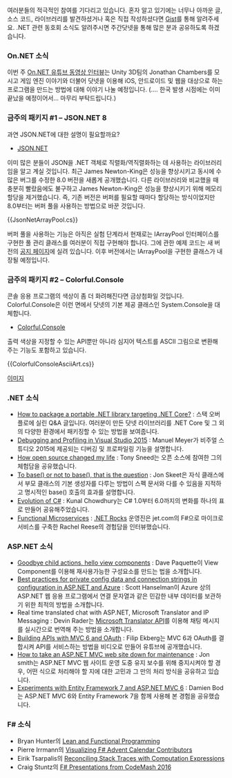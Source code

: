 여러분들의 적극적인 참여를 기다리고 있습니다. 혼자 알고 있기에는 너무나 아까운 글, 소스 코드, 라이브러리를 발견하셨거나 혹은 직접 작성하셨다면 [Gist](https://gist.github.com/options/e9fc443b8c882157fe4a)를 통해 알려주세요. .NET 관련 동호회 소식도 알려주시면 주간닷넷을 통해 많은 분과 공유하도록 하겠습니다.

### On.NET 소식

이번 주 [On.NET 유튜브 동영상 인터뷰](...)는 Unity 3D팀의 Jonathan Chambers를 모시고 게임 엔진 이야기와 더불어 닷넷을 이용해 iOS, 안드로이드 및 웹을 대상으로 하는 프로그램을 만드는 방법에 대해 이야기 나눌 예정입니다. (.... 한국 발생 시점에는 이미 끝났을 예정이어서... 마무리 부탁드립니다.)


### 금주의 패키지 #1 – JSON.NET 8

과연 JSON.NET에 대한 설명이 필요할까요? 

* [JSON.NET](https://github.com/JamesNK/Newtonsoft.Json)

이미 많은 분들이 JSON을 .NET 객체로 직렬화/역직렬화하는 데 사용하는 라이브러리임을 알고 계실 것입니다. 최근 James Newton-King은 성능을 향상시키고 동시에 수많은 버그를 수정한 8.0 버전을 새롭게 공개했습니다. 다른 라이브러리와 비교했을 때  충분히 빨랐음에도 불구하고 James Newton-King은 성능을 향상시키기 위해 메모리 할당을 제거했습니다. 즉, 기존 버전은 버퍼를 필요할 때마다 할당하는 방식이었지만 8.0부터는 버퍼 풀을 사용하는 방법으로 바꾼 것입니다.

<section>
{{JsonNetArrayPool.cs}} <script src="https://gist.github.com/bleroy/784f9c6d439fca8b3812.js"></script>
</section>

버퍼 풀을 사용하는 기능은 아직은 실험 단계라서 현재로는 IArrayPool 인터페이스를 구현한 풀 관리 클래스를 여러분이 직접 구현해야 합니다. 그에 관한 예제 코드는 새 버전의 [공지 페이지](http://james.newtonking.com/archive/2015/12/20/json-net-8-0-release-1-allocations-and-bug-fixes)에 실려 있습니다. 이후 버전에서는 IArrayPool을 구현한 클래스가 내장될 예정입니다.

### 금주의 패키지 #2 – Colorful.Console

콘솔 응용 프로그램의 색상이 좀 더 화려해진다면 금상첨화일 것입니다. Colorful.Console은 이런 면에서 닷넷의 기본 제공 클래스인 System.Console을 대체합니다. 

* [Colorful.Console](http://colorfulconsole.com/)

출력 색상을 지정할 수 있는 API뿐만 아니라 심지어 텍스트를 ASCII 그림으로 변환해 주는 기능도 포함하고 있습니다.

<section>
{{ColorfulConsoleAsciiArt.cs}} <script src="https://gist.github.com/bleroy/4f09cf8dc7419cda5ba5.js"></script>
</section>

[이미지](https://camo.githubusercontent.com/ac939db6a00a5639d3c257298dcb87432d83ecff/687474703a2f2f636f6c6f7266756c636f6e736f6c652e636f6d2f696d616765732f61736369695f78322e706e67)

### .NET 소식

* [How to package a portable .NET library targeting .NET Core?](https://stackoverflow.com/questions/34611919/how-to-package-a-portable-net-library-targeting-net-core) : 스택 오버플로에 실린 Q&A 글입니다. 여러분이 만든 닷넷 라이브러리를 .NET Core 및 그 외의 다양한 환경에서 패키징할 수 있는 방법을 보여줍니다.
* [Debugging and Profiling in Visual Studio 2015](https://www.simple-talk.com/dotnet/visual-studio/debugging-and-profiling-in-visual-studio-2015/) : Manuel Meyer가 비주얼 스튜디오 2015에 제공되는 디버깅 및 프로파일링 기능을 설명합니다.
* [How open source changed my life](http://blog.tonysneed.com/2015/12/19/how-open-source-changed-my-life/) : Tony Sneed는 오픈 소스에 참여한 그의 체험담을 공유했습니다.
* [To base() or not to base(), that is the question](http://codeblog.jonskeet.uk/2016/01/08/to-base-or-not-to-base-that-is-the-question/) : Jon Skeet은 자식 클래스에서 부모 클래스의 기본 생성자를 다루는 방법이 스펙 문서와 다를 수 있음을 지적하고 명시적인 base() 호출의 효과를 설명합니다.
* [Evolution of C#](http://www.kunal-chowdhury.com/2016/01/csharp-basics.html) : Kunal Chowdhury는 C# 1.0부터 6.0까지의 변화를 하나의 표로 만들어 공유해주었습니다.
* [Functional Microservices](http://www.dotnetrocks.com/default.aspx?ShowNum=1240) : [.NET Rocks](http://www.dotnetrocks.com) 운영진은 jet.com의 F#으로 마이크로서비스를 구축한 Rachel Reese의 경험담을 인터뷰했습니다.


### ASP.NET 소식

* [Goodbye child actions, hello view components](http://www.davepaquette.com/archive/2016/01/02/goodbye-child-actions-hello-view-components.aspx) : Dave Paquette이 View Component를 이용해 재사용가능한 구성요소를 만드는 법을 소개합니다.
* [Best practices for private config data and connection strings in configuration in ASP.NET and Azure](http://www.hanselman.com/blog/BestPracticesForPrivateConfigDataAndConnectionStringsInConfigurationInASPNETAndAzure.aspx) : Scott Hanselman이 Azure 상의 ASP.NET 웹 응용 프로그램에서 연결 문자열과 같은 민감한 내부 데이터를 보관하기 위한 최적의 방법을 소개합니다.
* Real time translated chat with ASP.NET, Microsoft Translator and IP Messaging : Devin Rader는 [Microsoft Translator API](http://www.microsoft.com/en-us/translator/translatorapi.aspx)를 이용해 채팅 메시지를 실시간으로 번역해 주는 방법을 소개합니다.
* [Building APIs with MVC 6 and OAuth](https://www.youtube.com/watch?v=vqcAVic4Ej0) : Filip Ekberg는 MVC 6과 OAuth를 결합시켜 API를 서비스하는 방법을 비디오로 만들어 유튜브에 공개했습니다.
* [How to take an ASP.NET MVC web site down for maintenance](https://www.simple-talk.com/dotnet/asp.net/how-to-take-an-asp.net-mvc-web-site-down-for-maintenance/) : Jon smith는 ASP.NET MVC 웹 사이트 운영 도중 유지 보수를 위해 중지시켜야 할 경우, 어떤 식으로 처리해야 할 지에 대한 고민과 그 만의 처리 방식을 공유하고 있습니다.
* [Experiments with Entity Framework 7 and ASP.NET MVC 6](http://damienbod.com/2016/01/07/experiments-with-entity-framework-7-and-asp-net-5-mvc-6/) : Damien Bod는 ASP.NET MVC 6와 Entity Framework 7을 함께 사용해 본 경험을 공유했습니다.  


### F# 소식

* Bryan Hunter의 [Lean and Functional Programming](https://vimeo.com/album/3452190/video/131189623#t=2m04s)
* Pierre Irrmann의 [Visualizing F# Advent Calendar Contributors](http://www.pirrmann.net/visualizing-f-advent-calendar-contributors/)
* Eirik Tsarpalis의 [Reconciling Stack Traces with Computation Expressions](https://eiriktsarpalis.wordpress.com/2015/12/27/reconciling-stacktraces-with-computation-expressions/)
* Craig Stuntz의 [F# Presentations from CodeMash 2016](http://blogs.teamb.com/craigstuntz/2015/11/09/38883/)

